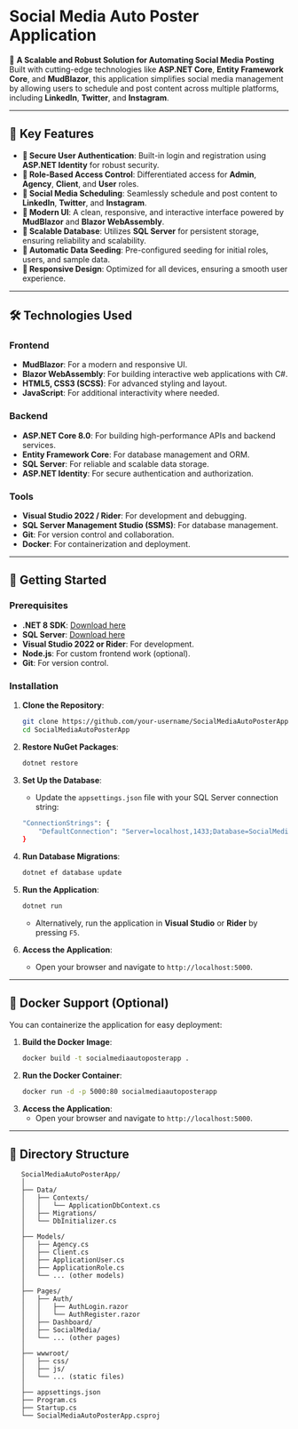 # Social Media Auto Poster Application

🚀 **A Scalable and Robust Solution for Automating Social Media Posting**  
Built with cutting-edge technologies like **ASP.NET Core**, **Entity Framework Core**, and **MudBlazor**, this application simplifies social media management by allowing users to schedule and post content across multiple platforms, including **LinkedIn**, **Twitter**, and **Instagram**.

---

## 🌟 Key Features

- **🔐 Secure User Authentication**: Built-in login and registration using **ASP.NET Identity** for robust security.
- **👥 Role-Based Access Control**: Differentiated access for **Admin**, **Agency**, **Client**, and **User** roles.
- **📅 Social Media Scheduling**: Seamlessly schedule and post content to **LinkedIn**, **Twitter**, and **Instagram**.
- **🎨 Modern UI**: A clean, responsive, and interactive interface powered by **MudBlazor** and **Blazor WebAssembly**.
- **💾 Scalable Database**: Utilizes **SQL Server** for persistent storage, ensuring reliability and scalability.
- **🌱 Automatic Data Seeding**: Pre-configured seeding for initial roles, users, and sample data.
- **📱 Responsive Design**: Optimized for all devices, ensuring a smooth user experience.

---

## 🛠️ Technologies Used

### **Frontend**
- **MudBlazor**: For a modern and responsive UI.
- **Blazor WebAssembly**: For building interactive web applications with C#.
- **HTML5, CSS3 (SCSS)**: For advanced styling and layout.
- **JavaScript**: For additional interactivity where needed.

### **Backend**
- **ASP.NET Core 8.0**: For building high-performance APIs and backend services.
- **Entity Framework Core**: For database management and ORM.
- **SQL Server**: For reliable and scalable data storage.
- **ASP.NET Identity**: For secure authentication and authorization.

### **Tools**
- **Visual Studio 2022 / Rider**: For development and debugging.
- **SQL Server Management Studio (SSMS)**: For database management.
- **Git**: For version control and collaboration.
- **Docker**: For containerization and deployment.

---

## 🚀 Getting Started

### **Prerequisites**
- **.NET 8 SDK**: [Download here](https://dotnet.microsoft.com/download/dotnet)
- **SQL Server**: [Download here](https://www.microsoft.com/en-us/sql-server/sql-server-downloads)
- **Visual Studio 2022 or Rider**: For development.
- **Node.js**: For custom frontend work (optional).
- **Git**: For version control.

### **Installation**

1. **Clone the Repository**:
   ```bash
   git clone https://github.com/your-username/SocialMediaAutoPosterApp.git
   cd SocialMediaAutoPosterApp
   ```
2. **Restore NuGet Packages**:
   ```bash
   dotnet restore
   ```
3. **Set Up the Database**:
   - Update the ```appsettings.json``` file with your SQL Server connection string:
   ```bash
   "ConnectionStrings": {
       "DefaultConnection": "Server=localhost,1433;Database=SocialMediaAutoPoster;User Id=sa;Password=password@1234;TrustServerCertificate=True;"
   }
   ```
4. **Run Database Migrations**:
   ```bash
   dotnet ef database update
   ```
5. **Run the Application**:
   ```bash
   dotnet run
   ```
   - Alternatively, run the application in **Visual Studio** or **Rider** by pressing ```F5```.

6. **Access the Application**:
   - Open your browser and navigate to ```http://localhost:5000```.
---
## 🐳 Docker Support (Optional)
You can containerize the application for easy deployment:
1. **Build the Docker Image**:
   ```bash
   docker build -t socialmediaautoposterapp .
   ```
2. **Run the Docker Container**:
   ```bash
   docker run -d -p 5000:80 socialmediaautoposterapp
   ```
3. **Access the Application**:
   - Open your browser and navigate to ```http://localhost:5000```.
---
## 📂 Directory Structure
   ```
      SocialMediaAutoPosterApp/
      │
      ├── Data/
      │   ├── Contexts/
      │   │   └── ApplicationDbContext.cs
      │   ├── Migrations/
      │   └── DbInitializer.cs
      │
      ├── Models/
      │   ├── Agency.cs
      │   ├── Client.cs
      │   ├── ApplicationUser.cs
      │   ├── ApplicationRole.cs
      │   └── ... (other models)
      │
      ├── Pages/
      │   ├── Auth/
      │   │   ├── AuthLogin.razor
      │   │   └── AuthRegister.razor
      │   ├── Dashboard/
      │   ├── SocialMedia/
      │   └── ... (other pages)
      │
      ├── wwwroot/
      │   ├── css/
      │   ├── js/
      │   └── ... (static files)
      │
      ├── appsettings.json
      ├── Program.cs
      ├── Startup.cs
      └── SocialMediaAutoPosterApp.csproj
   ```
